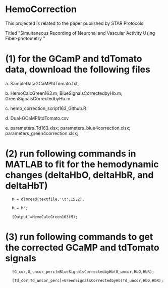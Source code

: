 # HemoCorrection

This projected is related to the paper published by STAR Protocols

Titled "Simultaneous Recording of Neuronal and Vascular Activity Using Fiber-photometry "

# (1) for the GCamP and tdTomato data, download the following files

   a. SampleDataGCaMPtdTomato.txt, 
   
   b. HemoCalcGreen163.m; BlueSignalsCorrectedbyHb.m; GreenSignalsCorrectedbyHb.m
   
   c. hemo_correction_script163_Github.R 
   
   d. Dual-GCaMP&tdTomato.csv
   
   e. parameters_Td163.xlsx; parameters_blue4correction.xlsx; parameters_green4correction.xlsx;
   
# (2) run following commands in MATLAB to fit for the hemodynamic changes (deltaHbO, deltaHbR, and deltaHbT) 

       M = dlmread(textfile,'\t',15,2); 
       
       M = M';
       
       [Output]=HemoCalcGreen163(M);
       
# (3)  run following commands to get the corrected GCaMP and tdTomato signals   

       [G_cor,G_uncor_perc]=BlueSignalsCorrectedbyHb(G_uncor,HbO,HbR);
       
       [Td_cor,Td_uncor_perc]=GreenSignalsCorrectedbyHb(Td_uncor,HbO,HbR);



   
